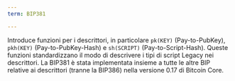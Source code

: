```yaml
---
term: BIP381

---
```

Introduce funzioni per i descrittori, in particolare `pk(KEY)` (Pay-to-PubKey), `pkh(KEY)` (Pay-to-PubKey-Hash) e `sh(SCRIPT)` (Pay-to-Script-Hash). Queste funzioni standardizzano il modo di descrivere i tipi di script Legacy nei descrittori. La BIP381 è stata implementata insieme a tutte le altre BIP relative ai descrittori (tranne la BIP386) nella versione 0.17 di Bitcoin Core.